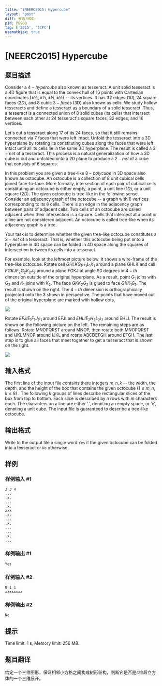 ```yaml
---
title: "[NEERC2015] Hypercube"
layout: "post"
diff: 省选/NOI-
pid: P6980
tag: ['2015', 'ICPC']
usemathjax: true
---
```


# [NEERC2015] Hypercube
## 题目描述



Consider a $4-hypercube$ also known as tesseract. A unit solid tesseract is a 4D figure that is equal to the convex hull of $16$ points with Cartesian coordinates $(±½, ±½, ±½, ±½)$ -- its vertices. It has $32$ edges $(1D), 24$ square faces $(2D),$ and $8$ cubic $3-faces$ (3D) also known as cells. We study hollow tesseracts and define a tesseract as a boundary of a solid tesseract. Thus, a tesseract is a connected union of $8$ solid cubes (its cells) that intersect between each other at $24$ tesseract's square faces, $32$ edges, and $16$ vertices.

Let's cut a tesseract along $17$ of its $24$ faces, so that it still remains connected via $7$ faces that were left intact. Unfold the tesseract into a 3D hyperplane by rotating its constituting cubes along the faces that were left intact until all its cells lie in the same 3D hyperplane. The result is called a $3-net$ of a tesseract. This process is a natural generalization of how a 3D cube is cut and unfolded onto a 2D plane to produce a $2-net$ of a cube that consists of $6$ squares.

In this problem you are given a tree-like $8-polycube$ in 3D space also known as octocube. An octocube is a collection of $8$ unit cubical cells joined face-to-face. More formally, intersection of each pair of cubical cells constituting an octocube is either empty, a point, a unit line $(1D),$ or a unit square $(2D).$ The given octocube is tree-like in the following sense. Consider an adjacency graph of the octocube -- a graph with $8$ vertices corresponding to its $8$ cells. There is an edge in the adjacency graph between pairs of adjacent cells. Two cells of an octocube are called adjacent when their intersection is a square. Cells that intersect at a point or a line are not considered adjacent. An octocube is called tree-like when its adjacency graph is a tree.

Your task is to determine whether the given tree-like octocube constitutes a $3-net$ of a tesseract. That is, whether this octocube being put onto a hyperplane in 4D space can be folded in 4D space along the squares of intersection between its cells into a tesseract.

For example, look at the leftmost picture below. It shows a wire-frame of the tree-like octocube. Rotate cell $GHLKG_{1}H_{1}L_{1}K_{1}$ around a plane GHLK and cell $FGKJF_{2}G_{2}K_{2}J_{2}$ around a plane FGKJ at angle $90$ degrees in $4-th$ dimension outside of the original hyperplane. As a result, point $G_{1}$ joins with $G_{2}$ and $K_{1}$ joins with $K_{2}.$ The face $GKK_{2}G_{2}$ is glued to face $GKK_{1}G_{1}.$ The result is shown on the right. The $4-th$ dimension is orthographically projected onto the $3$ shown in perspective. The points that have moved out of the original hyperplane are marked with hollow dots.

![](https://onlinejudgeimages.s3-ap-northeast-1.amazonaws.com/problem/11742/1.png)

Rotate $EFJIE_{1}F_{1}J_{1}I_{1}$ around EFJI and $EHLIE_{2}H_{2}L_{2}I_{2}$ around EHLI. The result is shown on the following picture on the left. The remaining steps are as follows. Rotate MNOPQRST around MNOP, then rotate both MNOPQRST and IJKLMNOP around IJKL and rotate ABCDEFGH around EFGH. The last step is to glue all faces that meet together to get a tesseract that is shown on the right.

![](https://onlinejudgeimages.s3-ap-northeast-1.amazonaws.com/problem/11742/2.png)


## 输入格式



The first line of the input file contains there integers $m , n , k$ -- the width, the depth, and the height of the box that contains the given octocube $(1 \le m , n , k \le 8)$ . The following $k$ groups of lines describe rectangular slices of the box from top to bottom. Each slice is described by $n$ rows with $m$ characters each. The characters on a line are either $‘. ',$ denoting an empty space, or $‘x',$ denoting a unit cube. The input file is guaranteed to describe a tree-like octocube.


## 输出格式



Write to the output file a single word `Yes` if the given octocube can be folded into a tesseract or `No` otherwise.


## 样例

### 样例输入 #1
```
3 3 4
...
.x.
...
.x.
xxx
.x.
...
.x.
...
...
.x.
...

```
### 样例输出 #1
```
Yes

```
### 样例输入 #2
```
8 1 1
xxxxxxxx

```
### 样例输出 #2
```
No

```
## 提示

Time limit: 1 s, Memory limit: 256 MB. 


## 题目翻译

给定一个三维图形，保证相邻小方格之间构成树形结构，判断它是否是4维超立方体的一个三维展开。
